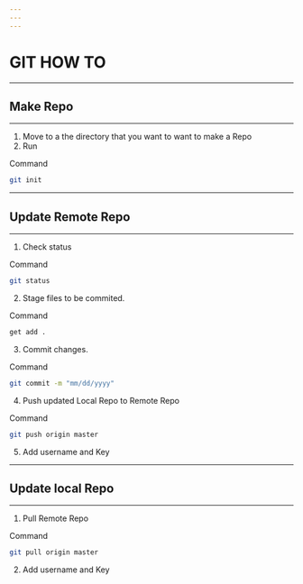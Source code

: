 ```yaml
---
---
---
```

# GIT HOW TO
---
## Make Repo
---

1. Move to a the directory that you want to want to make a Repo
2. Run
 
Command
```bash
git init
```

---
## Update Remote Repo
---

1. Check status

Command
```bash
git status
```

2. Stage files to be commited.

Command
```bash
get add .
```

3. Commit changes. 

Command
```bash
git commit -m "mm/dd/yyyy" 
```

4. Push updated Local Repo to Remote Repo

Command
```bash
git push origin master 
```

5. Add username and Key

---
## Update local Repo
___

1. Pull Remote Repo

Command
```bash
git pull origin master
```

2. Add username and Key